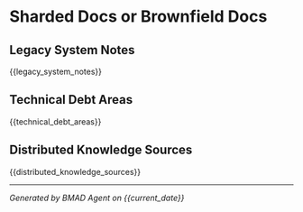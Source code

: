 # Sharded Docs or Brownfield Docs

## Legacy System Notes
{{legacy_system_notes}}

## Technical Debt Areas
{{technical_debt_areas}}

## Distributed Knowledge Sources
{{distributed_knowledge_sources}}

---
*Generated by BMAD Agent on {{current_date}}*